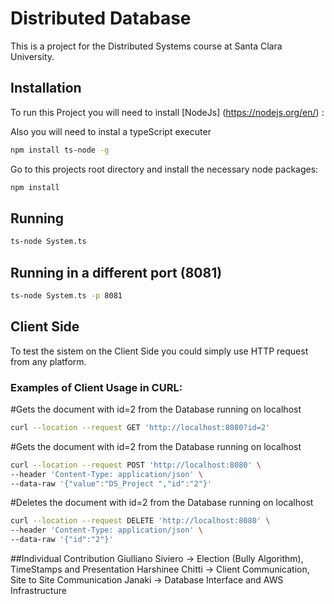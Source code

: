 # Distributed Database

This is a project for the Distributed Systems course at Santa Clara University.

## Installation
To run this Project you will need to install [NodeJs] (https://nodejs.org/en/) :

Also you will need to instal a typeScript executer
```bash
npm install ts-node -g
```

Go to this projects root directory and install the necessary node packages:

```bash
npm install
```

## Running
```bash
ts-node System.ts
```
##

## Running in a different port (8081)
```bash
ts-node System.ts -p 8081
```

##

## Client Side
To test the sistem on the Client Side you could simply use HTTP request from any platform.

### Examples of Client Usage in CURL:

#Gets the document with id=2 from the Database running on localhost
```bash
curl --location --request GET 'http://localhost:8080?id=2'
```

#Gets the document with id=2 from the Database running on localhost

```bash
curl --location --request POST 'http://localhost:8080' \
--header 'Content-Type: application/json' \
--data-raw '{"value":"DS_Project ","id":"2"}'
```

#Deletes the document with id=2 from the Database running on localhost

```bash
curl --location --request DELETE 'http://localhost:8080' \
--header 'Content-Type: application/json' \
--data-raw '{"id":"2"}'
```

##Individual Contribution
Giulliano Siviero -> Election (Bully Algorithm), TimeStamps and Presentation
Harshinee Chitti -> Client Communication, Site to Site Communication
Janaki -> Database Interface and AWS Infrastructure

